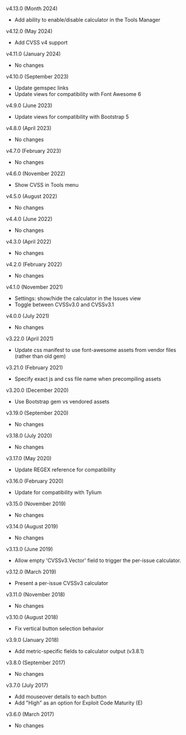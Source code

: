 v4.13.0 (Month 2024)
  - Add ability to enable/disable calculator in the Tools Manager

v4.12.0 (May 2024)
  - Add CVSS v4 support

v4.11.0 (January 2024)
  - No changes

v4.10.0 (September 2023)
  - Update gemspec links
  - Update views for compatibility with Font Awesome 6

v4.9.0 (June 2023)
  - Update views for compatibility with Bootstrap 5

v4.8.0 (April 2023)
  - No changes

v4.7.0 (February 2023)
  - No changes

v4.6.0 (November 2022)
  - Show CVSS in Tools menu

v4.5.0 (August 2022)
  - No changes

v4.4.0 (June 2022)
  - No changes

v4.3.0 (April 2022)
  - No changes

v4.2.0 (February 2022)
  - No changes

v4.1.0 (November 2021)
  - Settings: show/hide the calculator in the Issues view
  - Toggle between CVSSv3.0 and CVSSv3.1

v4.0.0 (July 2021)
  - No changes

v3.22.0 (April 2021)
  - Update css manifest to use font-awesome assets from vendor files (rather than old gem)

v3.21.0 (February 2021)
  - Specify exact js and css file name when precompiling assets

v3.20.0 (December 2020)
  - Use Bootstrap gem vs vendored assets

v3.19.0 (September 2020)
  - No changes

v3.18.0 (July 2020)
  - No changes

v3.17.0 (May 2020)
  - Update REGEX reference for compatibility

v3.16.0 (February 2020)
  - Update for compatibility with Tylium

v3.15.0 (November 2019)
  - No changes

v3.14.0 (August 2019)
  - No changes

v3.13.0 (June 2019)
  - Allow empty 'CVSSv3.Vector' field to trigger the per-issue calculator.

v3.12.0 (March 2019)
  - Present a per-issue CVSSv3 calculator

v3.11.0 (November 2018)
  - No changes

v3.10.0 (August 2018)
  - Fix vertical button selection behavior

v3.9.0 (January 2018)
  - Add metric-specific fields to calculator output (v3.8.1)

v3.8.0 (September 2017)
  - No changes

v3.7.0 (July 2017)
  - Add mouseover details to each button
  - Add "High" as an option for Exploit Code Maturity (E)

v3.6.0 (March 2017)
  - No changes
